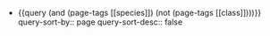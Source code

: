 - {{query (and (page-tags [[species]]) (not (page-tags [[class]])))}}
  query-sort-by:: page
  query-sort-desc:: false